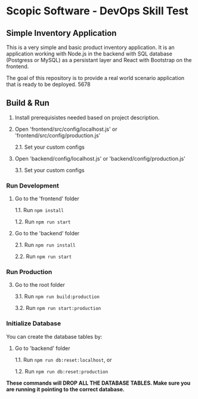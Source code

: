# Scopic Software - DevOps Skill Test

## Simple Inventory Application

This is a very simple and basic product inventory application.
It is an application working with Node.js in the backend with SQL database (Postgress or MySQL) as a persistant layer and React with Bootstrap on the frontend.

The goal of this repository is to provide a real world scenario application that is ready to be deployed.
5678
## Build & Run

1. Install prerequisistes needed based on project description.

2. Open 'frontend/src/config/localhost.js' or 'frontend/src/config/production.js'

   2.1. Set your custom configs

3. Open 'backend/config/localhost.js' or 'backend/config/production.js'

   3.1. Set your custom configs

### Run Development

1. Go to the 'frontend' folder

   1.1. Run `npm install`

   1.2. Run `npm run start`

2. Go to the 'backend' folder

   2.1. Run `npm run install`

   2.2. Run `npm run start`

### Run Production

3. Go to the root folder

   3.1. Run `npm run build:production`

   3.2. Run `npm run start:production`

### Initialize Database

You can create the database tables by:

1. Go to 'backend' folder

   1.1. Run `npm run db:reset:localhost`, or

   1.2. Run `npm run db:reset:production`

**These commands will DROP ALL THE DATABASE TABLES. Make sure you are running it pointing to the correct database.**
